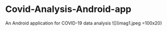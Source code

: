 # Covid-Analysis-Android-app
An Android application for COVID-19 data analysis
![](imag1.jpeg =100x20)
